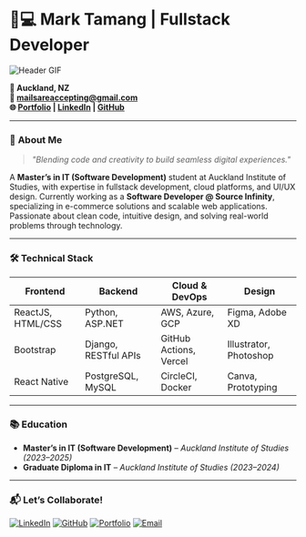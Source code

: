 # 👨💻 Mark Tamang | Fullstack Developer

![Header GIF](https://github.com/marktmng/marktmng/blob/main/assets/developer.gif?raw=true)

**📍 Auckland, NZ**  
**📧 mailsareaccepting@gmail.com**  
**🌐 [Portfolio](https://www.marktmng.com) | [LinkedIn](https://www.linkedin.com/in/marktmng) | [GitHub](https://github.com/marktmng)**

---

### 🚀 **About Me**
> *"Blending code and creativity to build seamless digital experiences."*

A **Master’s in IT (Software Development)** student at Auckland Institute of Studies, with expertise in fullstack development, cloud platforms, and UI/UX design. Currently working as a **Software Developer @ Source Infinity**, specializing in e-commerce solutions and scalable web applications. Passionate about clean code, intuitive design, and solving real-world problems through technology.

---

### 🛠️ **Technical Stack**

| **Frontend**       | **Backend**          | **Cloud & DevOps**      | **Design**             |
|--------------------|----------------------|-------------------------|------------------------|
| ReactJS, HTML/CSS  | Python, ASP.NET      | AWS, Azure, GCP         | Figma, Adobe XD        |
| Bootstrap          | Django, RESTful APIs | GitHub Actions, Vercel  | Illustrator, Photoshop |
| React Native       | PostgreSQL, MySQL    | CircleCI, Docker        | Canva, Prototyping     |

  

---

### 📚 **Education**
- **Master’s in IT (Software Development)** – *Auckland Institute of Studies (2023–2025)*  
- **Graduate Diploma in IT** – *Auckland Institute of Studies (2023–2024)*  

---

### 📬 **Let’s Collaborate!**
[![LinkedIn](https://img.shields.io/badge/LinkedIn-0A66C2?style=flat&logo=linkedin)](https://www.linkedin.com/in/marktmng)
[![GitHub](https://img.shields.io/badge/GitHub-181717?style=flat&logo=github)](https://github.com/marktmng)
[![Portfolio](https://img.shields.io/badge/Portfolio-FF6B6B?style=flat)](https://www.marktmng.com)
[![Email](https://img.shields.io/badge/Email-EA4335?style=flat&logo=gmail)](mailto:mailsareaccepting@gmail.com)
